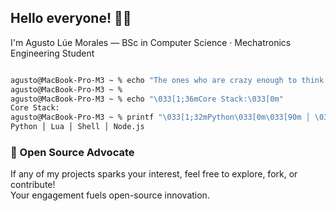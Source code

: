 ## Hello everyone! 👋🏻

I'm Agusto Lúe Morales — BSc in Computer Science · Mechatronics Engineering Student


```zsh

agusto@MacBook-Pro-M3 ~ % echo "The ones who are crazy enough to think they can change the world are the ones who do."
agusto@MacBook-Pro-M3 ~ % 
agusto@MacBook-Pro-M3 ~ % echo "\033[1;36mCore Stack:\033[0m"
Core Stack:
agusto@MacBook-Pro-M3 ~ % printf "\033[1;32mPython\033[0m\033[90m │ \033[0m" && printf "\033[1;33mLua\033[0m\033[90m │ \033[0m" && printf "\033[1;34mShell\033[0m\033[90m │ \033[0m" && printf "\033[1;35mNode.js\033[0m\n"
Python │ Lua │ Shell │ Node.js

```

### 🚀 Open Source Advocate

If any of my projects sparks your interest, feel free to explore, fork, or contribute!  
Your engagement fuels open-source innovation.

